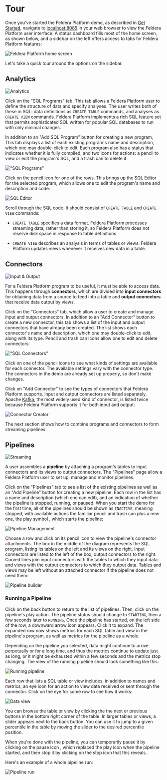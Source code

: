 # Tour

Once you've started the Feldera Platform demo, as described in [Get
Started](../intro), navigate to [localhost:8085](http://localhost:8085)
in your web browser to view the Feldera Platform user interface.  A status
dashboard fills most of the home screen, as shown below, and a
sidebar on the left offers access to tabs for Feldera Platform features:

![Feldera Platform home screen](home.png)

Let's take a quick tour around the options on the sidebar.

## Analytics

![Analytics](analytics.png)

Click on the "SQL Programs" tab.  This tab
allows a Feldera Platform user to define the structure of
data and specify analyses.  The user writes both of these in SQL: data
definitions as `CREATE TABLE` commands, and analyses as `CREATE VIEW`
commands.  Feldera Platform implements a rich SQL feature set that permits
sophisticated SQL written for popular SQL databases to run with only
minimal changes.

In addition to an "Add SQL Program" button for creating a new program,
This tab displays a list of each existing program's name and
description, which one may double-click to edit. Each program also
has a status that indicates whether it is fully compiled, and two
icons for actions: a pencil <icon icon="bx:pencil" /> to view or edit the
program's SQL, and a trash can <icon icon="bx:trash-alt" /> to delete it:

!["SQL Programs"](existing-programs.png)

Click on the pencil icon for one of the rows. This brings up the SQL
Editor for the selected program, which allows one to edit the
program's name and description and code:

![SQL Editor](sql-editor.png)

Scroll through the SQL code. It should consist of `CREATE TABLE` and
`CREATE VIEW` commands:

* `CREATE TABLE` specifies a data format.  Feldera Platform processes streaming
  data, rather than storing it, so Feldera Platform does not reserve disk space in
  response to table definitions.

* `CREATE VIEW` describes an analysis in terms of tables or views.
  Feldera Platform updates views whenever it receives new data in a table.

## Connectors

![Input & Output](io.png)

For a Feldera Platform program to be useful, it must be able to access data.  This
happens through **connectors**, which are divided into **input
connectors** for obtaining data from a source to feed into a table and
**output connectors** that receive data output by views.

Click on the "Connectors" tab, which allow a user to create and manage
input and output connectors.  In addition to an "Add Connector" button
to create a new connector, this tab shows a list of the input and output
connectors that have already been created. The list shows each
connector's name and description, which one may double-click to edit,
along with its type. Pencil and trash can icons allow one to edit and
delete connectors:

!["SQL Connectors"](existing-connectors.png)

Click on one of the pencil icons to see what kinds of settings are
available for each connector. The available settings vary with the
connector type. The connectors in the demo are already set up
properly, so don't make changes.

Click on "Add Connector" to see the types of connectors that Feldera Platform
supports.  Input and output connectors are listed separately.  Apache
[Kafka], the most widely used kind of connector, is listed twice
because Feldera Platform supports it for both input and output:

![Connector Creator](connector-creator.png)

The next section shows how to combine programs and connectors to form
streaming pipelines.

[Kafka]: https://kafka.apache.org/

## Pipelines

![Streaming](streaming.png)

A user assembles a **pipeline** by attaching a program's tables to
input connectors and its views to output connectors.  The "Pipelines"
page allow a Feldera Platform user to set up, manage and monitor pipelines.

Click on the "Pipelines" tab to see a list of the existing pipelines
as well as an "Add Pipeline" button for creating a new pipeline.  Each
row in the list has a
name and description (which one can edit), and an indication of whether the
pipeline is stopped, running, or paused. When you start the demo for the first
time, all of the pipelines should be shown as `INACTIVE`, meaning stopped, with
available actions the familiar pencil and trash can plus a new one, the play
symbol <icon icon="bx:play-circle" />, which starts the pipeline:

![Pipeline Management](pipeline-management.png)

Choose a row and click on its pencil icon to view the pipeline's
connector attachments. The box in the middle of the diagram represents the SQL
program, listing its tables on the left and its views on the right.
Input connectors are listed to the left of the box, output connectors
to the right. Curved lines join input connectors with the tables to
which they input data and views with the output connectors to which
they output data. Tables and views may be left without an attached connector if the
pipeline does not need them:

![Pipeline builder](pipeline-builder.png)

### Running a Pipeline

Click on the back button to return to the list of pipelines. Then, click on the
pipeline's play action. The pipeline status should change to `STARTING`, then a
few seconds later to `RUNNING`. Once the pipeline has started, on the left side
of the row, a downward arrow icon <icon icon="material-symbols:expand-more" />
appears. Click it to expand. The expanded row now shows metrics for each SQL
table and view in the pipeline's program, as well as metrics for the pipeline as
a whole.

Depending on the pipeline you selected, data might continue to arrive
perpetually or for a long time, and thus the metrics continue to update just as
long, or it might be exhausted within a few seconds and the metrics stop
changing. The view of the running pipeline should look something like this:

![Running pipeline](running-pipeline.png)

Each row that lists a SQL table or view includes, in addition to names
and metrics, an eye icon <icon icon="bx:show" /> for an action to view data
received or sent through the connector. Click on the eye for some
row to see how it works:

![Data view](data-view.png)

You can browse the table or view by clicking the the next or previous buttons in
the bottom right corner of the table. In larger tables or views, a slider
appears next to the back button. You can use it to jump to a given percentile in
the table by moving the slider to the desired percentile position.

When you're done with the pipeline, you can temporarily pause it by
clicking on the pause icon <icon icon="bx:pause-circle" />, which replaced the
play icon when the pipeline started, and then stop it by clicking on
the stop icon <icon icon="bx:stop-circle" /> that this reveals.

Here's an example of a whole pipeline run:

![Pipeline run](run-pipeline.gif)
